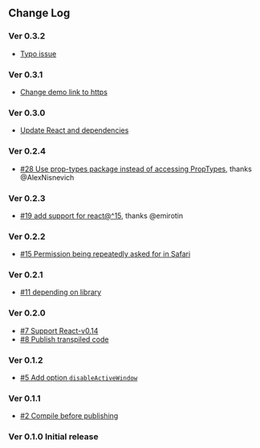 ## Change Log

### Ver 0.3.2

* [Typo issue](https://github.com/georgeOsdDev/react-web-notification/issues/39)

### Ver 0.3.1

* [Change demo link to https](https://github.com/georgeOsdDev/react-web-notification/issues/33)

### Ver 0.3.0

* [Update React and dependencies](https://github.com/georgeOsdDev/react-web-notification/issues/31)

### Ver 0.2.4

* [#28 Use prop-types package instead of accessing PropTypes](https://github.com/georgeOsdDev/react-web-notification/issues/28), thanks @AlexNisnevich

### Ver 0.2.3

* [#19 add support for react@^15](https://github.com/georgeOsdDev/react-web-notification/issues/19), thanks @emirotin

### Ver 0.2.2

  * [#15 Permission being repeatedly asked for in Safari](https://github.com/georgeOsdDev/react-web-notification/issues/11)

### Ver 0.2.1

  * [#11 depending on library](https://github.com/georgeOsdDev/react-web-notification/issues/11)

### Ver 0.2.0
  * [#7 Support React-v0.14](https://github.com/georgeOsdDev/react-web-notification/issues/7)
  * [#8 Publish transpiled code](https://github.com/georgeOsdDev/react-web-notification/issues/8)

### Ver 0.1.2
  * [#5 Add option `disableActiveWindow`](https://github.com/georgeOsdDev/react-web-notification/issues/5)

### Ver 0.1.1
  * [#2 Compile before publishing](https://github.com/georgeOsdDev/react-web-notification/issues/2)

### Ver 0.1.0 Initial release
